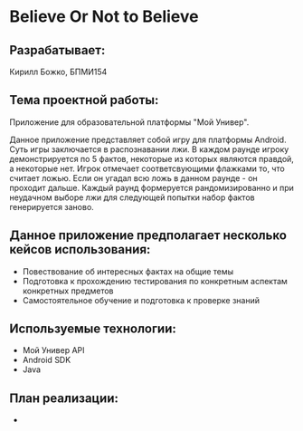 # Believe Or Not to Believe 
Разрабатывает:
---------------------------------------
Кирилл Божко, БПМИ154

Тема проектной работы:
---------------------------------------------------------------------------
Приложение для образовательной платформы "Мой Универ".

Данное приложение представляет собой игру для платформы Android. Суть игры заключается в распознавании лжи. В каждом раунде игроку демонстрируется по 5 фактов, некоторые из которых являются правдой, а некоторые нет. Игрок отмечает соответсвующими флажками то, что считает ложью. Если он угадал всю ложь в данном раунде - он проходит дальше. Каждый раунд формеруется рандомизированно и при неудачном выборе лжи для следующей попытки набор фактов генерируется заново.

Данное приложение предполагает несколько кейсов использования:
---------------------------------------------------------------------------
- Повествование об интересных фактах на общие темы
- Подготовка к прохождению тестирования по конкретным аспектам конкретных предметов
- Самостоятельное обучение и подготовка к проверке знаний

Используемые технологии:
---------------------------------------------------------------------------
- Мой Универ API
- Android SDK
- Java

План реализации:
---------------------------------------------------------------------------
- 
